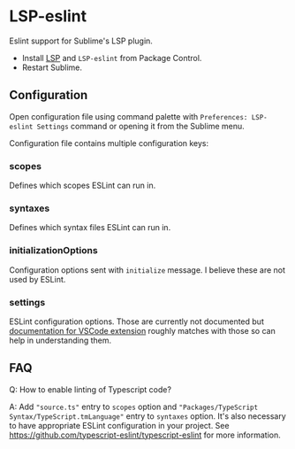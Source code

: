 # LSP-eslint

Eslint support for Sublime's LSP plugin.

* Install [LSP](https://packagecontrol.io/packages/LSP) and `LSP-eslint` from Package Control.
* Restart Sublime.

## Configuration

Open configuration file using command palette with `Preferences: LSP-eslint Settings` command or opening it from the Sublime menu.

Configuration file contains multiple configuration keys:

### scopes

Defines which scopes ESLint can run in.

### syntaxes

Defines which syntax files ESLint can run in.

### initializationOptions

Configuration options sent with `initialize` message. I believe these are not used by ESLint.

### settings

ESLint configuration options. Those are currently not documented but [documentation for VSCode extension](https://marketplace.visualstudio.com/items?itemName=dbaeumer.vscode-eslint) roughly matches with those so can help in understanding them.

## FAQ

Q: How to enable linting of Typescript code?

A: Add `"source.ts"` entry to `scopes` option and `"Packages/TypeScript Syntax/TypeScript.tmLanguage"` entry to `syntaxes` option. It's also necessary to have appropriate ESLint configuration in your project. See https://github.com/typescript-eslint/typescript-eslint for more information.
